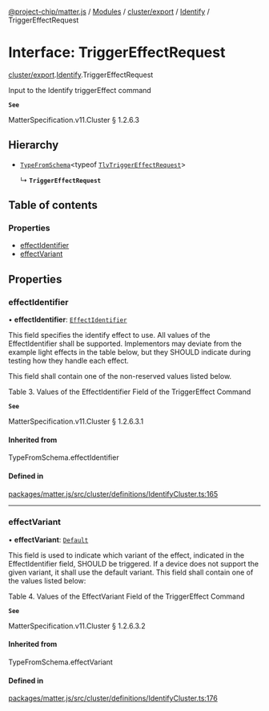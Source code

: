 [@project-chip/matter.js](../README.md) / [Modules](../modules.md) / [cluster/export](../modules/cluster_export.md) / [Identify](../modules/cluster_export.Identify.md) / TriggerEffectRequest

# Interface: TriggerEffectRequest

[cluster/export](../modules/cluster_export.md).[Identify](../modules/cluster_export.Identify.md).TriggerEffectRequest

Input to the Identify triggerEffect command

**`See`**

MatterSpecification.v11.Cluster § 1.2.6.3

## Hierarchy

- [`TypeFromSchema`](../modules/tlv_export.md#typefromschema)\<typeof [`TlvTriggerEffectRequest`](../modules/cluster_export.Identify.md#tlvtriggereffectrequest)\>

  ↳ **`TriggerEffectRequest`**

## Table of contents

### Properties

- [effectIdentifier](cluster_export.Identify.TriggerEffectRequest.md#effectidentifier)
- [effectVariant](cluster_export.Identify.TriggerEffectRequest.md#effectvariant)

## Properties

### effectIdentifier

• **effectIdentifier**: [`EffectIdentifier`](../enums/cluster_export.Identify.EffectIdentifier.md)

This field specifies the identify effect to use. All values of the EffectIdentifier shall be supported.
Implementors may deviate from the example light effects in the table below, but they SHOULD indicate during
testing how they handle each effect.

This field shall contain one of the non-reserved values listed below.

Table 3. Values of the EffectIdentifier Field of the TriggerEffect Command

**`See`**

MatterSpecification.v11.Cluster § 1.2.6.3.1

#### Inherited from

TypeFromSchema.effectIdentifier

#### Defined in

[packages/matter.js/src/cluster/definitions/IdentifyCluster.ts:165](https://github.com/project-chip/matter.js/blob/904d0c9b952b91f28a21803759c5e5c66ee4d272/packages/matter.js/src/cluster/definitions/IdentifyCluster.ts#L165)

___

### effectVariant

• **effectVariant**: [`Default`](../enums/cluster_export.Identify.EffectVariant.md#default)

This field is used to indicate which variant of the effect, indicated in the EffectIdentifier field, SHOULD
be triggered. If a device does not support the given variant, it shall use the default variant. This field
shall contain one of the values listed below:

Table 4. Values of the EffectVariant Field of the TriggerEffect Command

**`See`**

MatterSpecification.v11.Cluster § 1.2.6.3.2

#### Inherited from

TypeFromSchema.effectVariant

#### Defined in

[packages/matter.js/src/cluster/definitions/IdentifyCluster.ts:176](https://github.com/project-chip/matter.js/blob/904d0c9b952b91f28a21803759c5e5c66ee4d272/packages/matter.js/src/cluster/definitions/IdentifyCluster.ts#L176)
